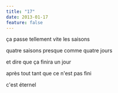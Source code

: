 ```yaml
---
title: "17"
date: 2013-01-17
feature: false
---
```


ça passe tellement vite
les saisons

quatre saisons
presque comme quatre jours

et dire que ça finira un jour

après tout
tant que ce n'est pas fini

c'est éternel
